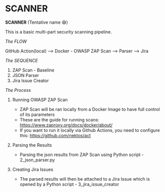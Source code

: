 # SCANNER

__SCANNER__ (Tentative name 😅)

This is a basic multi-part security scanning pipeline.

_The FLOW_

GitHub Action(local) --> Docker - OWASP ZAP Scan --> Parser --> Jira

_The SEQUENCE_

1. ZAP Scan - Baseline
2. JSON Parser
3. Jira Issue Creator

_The Process_

1. Running OWASP ZAP Scan
   - ZAP Scan will be ran locally from a Docker Image to have full control of its parameters
   - These are the guide for running scans: https://www.zaproxy.org/docs/docker/about/
   - If you want to run it locally via Github Actions, you need to configure this: https://github.com/nektos/act
   
2. Parsing the Results
   - Parsing the json results from ZAP Scan using Python script - 2_json_parser.py

3. Creating Jira Issues
   - The parsed results will then be attached to a Jira Issue which is 
     opened by a Python script - 3_jira_issue_creator



